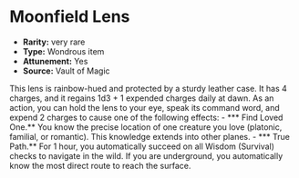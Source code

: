 
# Moonfield Lens

* **Rarity:** very rare
* **Type:** Wondrous item
* **Attunement:** Yes
* **Source:** Vault of Magic


This lens is rainbow-hued and protected by a sturdy leather case. It has 4 charges, and it regains 1d3 + 1 expended charges daily at dawn. As an action, you can hold the lens to your eye, speak its command word, and expend 2 charges to cause one of the following effects: - *** Find Loved One.** You know the precise location of one creature you love (platonic, familial, or romantic). This knowledge extends into other planes. - *** True Path.** For 1 hour, you automatically succeed on all Wisdom (Survival) checks to navigate in the wild. If you are underground, you automatically know the most direct route to reach the surface.
